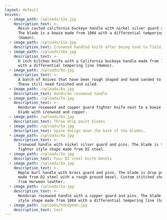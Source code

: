```yaml
---
layout: default
knives:
  - image_path: /uploads/12a.jpg
    description_text: >-
      Resin casted california buckeye handle with nickel silver guard and pins.
      The blade is a bowie made from 1084 with a differential tempering line
      (Hamon).
  - image_path: /uploads/11a.jpg
    description_text: Ironwood handled knife after being used to field dress an elk
  - image_path: /uploads/10a.jpg
    description_text: >-
      6 inch kitchen knife with a California buckeye handle made from 1084 steel
      with a differential tempering line (Hamon).
  - image_path: /uploads/9a.jpg
    description_text: >-
      A batch of knives that have been rough shaped and hand sanded to 120 grit.
      These still need finished and oiled.
  - image_path: /uploads/8a.jpg
    description_text: Honduran rosewood handle
  - image_path: /uploads/7a.jpg
    description_text: >-
      Honduran rosewood and copper guard fighter knife next to a bowie style
      blade with ironwood and copper.
  - image_path: /uploads/6a.jpg
    description_text: Three drop point blades
  - image_path: /uploads/5a.jpg
    description_text: Spine design down the back of the blades.
  - image_path: /uploads/4a.jpg
    description_text: >-
      Ironwood handle with nickel silver guard and pins. The blade is the
      fighter style shape made from D2 steel.
  - image_path: /uploads/3a.jpg
    description_text: Four D2 steel knife bevels
  - image_path: /uploads/2a.jpg
    description_text: >-
      Maple burl handle with brass guard and pins. The blade is drop point shape
      made from D2 steel with a rough ground bevel. Custom stitched sheath made
      from Horween leather.
  - image_path: /uploads/1a.jpg
    description_text: >-
      Honduran rosewood handle with a copper guard and pins. The blade is bowie
      style shape made from 1084 with a differential tempering line (hamon).
  - image_path: /uploads/handyman.jpg
    description_text: test
---
```


